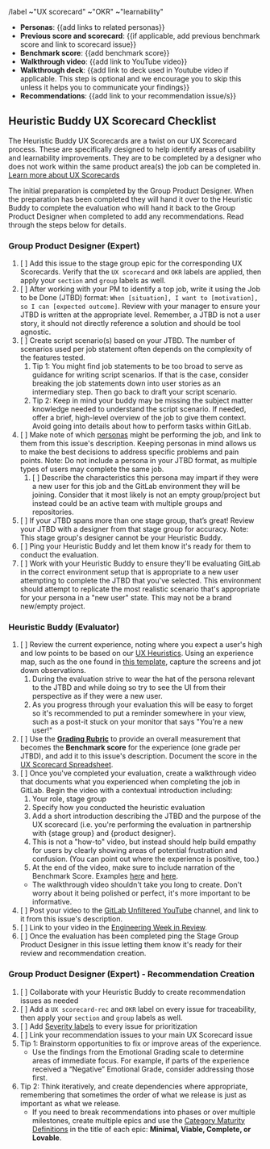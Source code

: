 <!--
 
Title should be: UX Scorecard - {{Stage Group}} FY{{YY}}-Q{{quarter number}} - {{Title or Description of the Evaluated Workflow / JTBD}}
(e.g. “UX Scorecard - Create:Source Code FY22-Q3 - Obtaining screenshots from testing artifacts)

If this UX Scorecard is related to an OKR, append ~OKR to the /label quick action below to automatically add the 'OKR' label.

If this UX Scorecard is related to SUS, append the ~"SUS" to the /label quick action below to automatically add the 'SUS' label.

-->

/label ~"UX scorecard" ~"OKR" ~"learnability"

- **Personas**: {{add links to related personas}}
- **Previous score and scorecard**: {{if applicable, add previous benchmark score and link to scorecard issue}}
- **Benchmark score**: {{add benchmark score}}
- **Walkthrough video**: {{add link to YouTube video}}
- **Walkthrough deck**: {{add link to deck used in Youtube video if applicable. This step is optional and we encourage you to skip this unless it helps you to communicate your findings}}
- **Recommendations**: {{add link to your recommendation issue/s}}

## Heuristic Buddy UX Scorecard Checklist

The Heuristic Buddy UX Scorecards are a twist on our UX Scorecard process. These are specifically designed to help identify areas of usability and learnability improvements. They are to be completed by a designer who does not work within the same product area(s) the job can be completed in. [Learn more about UX Scorecards](https://about.gitlab.com/handbook/engineering/ux/ux-scorecards/)

The initial preparation is completed by the Group Product Designer. When the preparation has been completed they will hand it over to the Heuristic Buddy to complete the evaluation who will hand it back to the Group Product Designer when completed to add any recommendations. Read through the steps below for details.

### Group Product Designer (Expert)

1. [ ] Add this issue to the stage group epic for the corresponding UX Scorecards. Verify that the `UX scorecard` and `OKR` labels are applied, then apply your `section` and `group` labels as well.
1. [ ] After working with your PM to identify a top job, write it using the Job to be Done (JTBD) format: `When [situation], I want to [motivation], so I can [expected outcome]`. Review with your manager to ensure your JTBD is written at the appropriate level. Remember, a JTBD is not a user story, it should not directly reference a solution and should be tool agnostic.
1. [ ] Create script scenario(s) based on your JTBD. The number of scenarios used per job statement often depends on the complexity of the features tested.
   1. Tip 1: You might find job statements to be too broad to serve as guidance for writing script scenarios. If that is the case, consider breaking the job statements down into user stories as an intermediary step. Then go back to draft your script scenario. 
   1. Tip 2: Keep in mind your buddy may be missing the subject matter knowledge needed to understand the script scenario. If needed, offer a brief, high-level overview of the job to give them context. Avoid going into details about how to perform tasks within GitLab.
1. [ ] Make note of which [personas](https://about.gitlab.com/handbook/marketing/product-marketing/roles-personas/) might be performing the job, and link to them from this issue's description. Keeping personas in mind allows us to make the best decisions to address specific problems and pain points. Note: Do not include a persona in your JTBD format, as multiple types of users may complete the same job.
    1. [ ] Describe the characteristics this persona may impart if they were a new user for this job and the GitLab environment they will be joining. Consider that it most likely is not an empty group/project but instead could be an active team with multiple groups and repositories.
1. [ ] If your JTBD spans more than one stage group, that’s great! Review your JTBD with a designer from that stage group for accuracy. Note: This stage group's designer cannot be your Heuristic Buddy.
1. [ ] Ping your Heuristic Buddy and let them know it's ready for them to conduct the evaluation.
1. [ ] Work with your Heuristic Buddy to ensure they'll be evaluating GitLab in the correct environment setup that is appropriate to a new user attempting to complete the JTBD that you've selected. This environment should attempt to replicate the most realistic scenario that's appropriate for your persona in a "new user" state. This may not be a brand new/empty project.

### Heuristic Buddy (Evaluator)

1. [ ] Review the current experience, noting where you expect a user's high and low points to be based on our [UX Heuristics](https://about.gitlab.com/handbook/engineering/ux/heuristics/). Using an experience map, such as the one found in [this template](https://app.mural.co/template/6b2c082d-d81a-4a3b-9fff-37525ac9e173/dcdc71d4-1fce-4fe1-ae98-81267bd232ea), capture the screens and jot down observations.
    1. During the evaluation strive to wear the hat of the persona relevant to the JTBD and while doing so try to see the UI from their perspective as if they were a new user. 
    1. As you progress through your evaluation this will be easy to forget so it's recommended to put a reminder somewhere in your view, such as a post-it stuck on your monitor that says "You're a new user!"
1. [ ] Use the [**Grading Rubric**](https://about.gitlab.com/handbook/engineering/ux/heuristics/#scoring) to provide an overall measurement that becomes the **Benchmark score** for the experience (one grade per JTBD), and add it to this issue's description. Document the score in the [UX Scorecard Spreadsheet](https://docs.google.com/spreadsheets/d/1iw5oj12QdLHOADV8P6ICE3P1U32eKMstpkIR4sPJRTo/edit#gid=457126498).
1. [ ] Once you've completed your evaluation, create a walkthrough video that documents what you experienced when completing the job in GitLab. Begin the video with a contextual introduction including: 
    1. Your role, stage group
    1. Specify how you conducted the heuristic evaluation
    1. Add a short introduction describing the JTBD and the purpose of the UX scorecard (i.e. you're performing the evaluation in partnership with {stage group} and {product designer}. 
    1. This is not a "how-to" video, but instead should help build empathy for users by clearly showing areas of potential frustration and confusion. (You can point out where the experience is positive, too.) 
    1. At the end of the video, make sure to include narration of the Benchmark Score. Examples [here](https://www.youtube.com/watch?v=wCnpEGhS8uk&feature=youtu.be) and [here](https://www.youtube.com/watch?v=MkTOwTxsoL8).
   - The walkthrough video shouldn't take you long to create. Don't worry about it being polished or perfect, it's more important to be informative.
1. [ ] Post your video to the [GitLab Unfiltered YouTube](https://www.youtube.com/channel/UCMtZ0sc1HHNtGGWZFDRTh5A) channel, and link to it from this issue's description.
1. [ ] Link to your video in the [Engineering Week in Review](https://docs.google.com/document/d/1GQbnOP_lr9KVMVaBQx19WwKITCmh7H3YlgO-XqVwv0M/edit).
1. [ ] Once the evaluation has been completed ping the Stage Group Product Designer in this issue letting them know it's ready for their review and recommendation creation.

### Group Product Designer (Expert) - Recommendation Creation

1. [ ] Collaborate with your Heuristic Buddy to create recommendation issues as needed 
1. [ ] Add a `UX scorecard-rec` and `OKR` label on every issue for traceability, then apply your `section` and `group` labels as well.
1. [ ] Add [Severity labels](https://about.gitlab.com/handbook/engineering/quality/issue-triage/#severity) to every issue for prioritization
1. [ ] Link your recommendation issues to your main UX Scorecard issue
1. Tip 1: Brainstorm opportunities to fix or improve areas of the experience.
    - Use the findings from the Emotional Grading scale to determine areas of immediate focus. For example, if parts of the experience received a “Negative” Emotional Grade, consider addressing those first.
1. Tip 2: Think iteratively, and create dependencies where appropriate, remembering that sometimes the order of what we release is just as important as what we release.
    - If you need to break recommendations into phases or over multiple milestones, create multiple epics and use the [Category Maturity Definitions](https://about.gitlab.com/direction/maturity/) in the title of each epic: **Minimal, Viable, Complete, or Lovable**.
